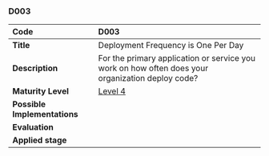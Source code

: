 ### D003

| **Code**           | **D003** |
| :--                | :--      |
| **Title**          | Deployment Frequency is One Per Day|
| **Description**    | For the primary application or service you work on how often does your organization deploy code? |
| **Maturity Level** | [Level 4](/LEVELS.html#level-4) |
| **Possible Implementations** | |
| **Evaluation**     | |
| **Applied stage**  | |
